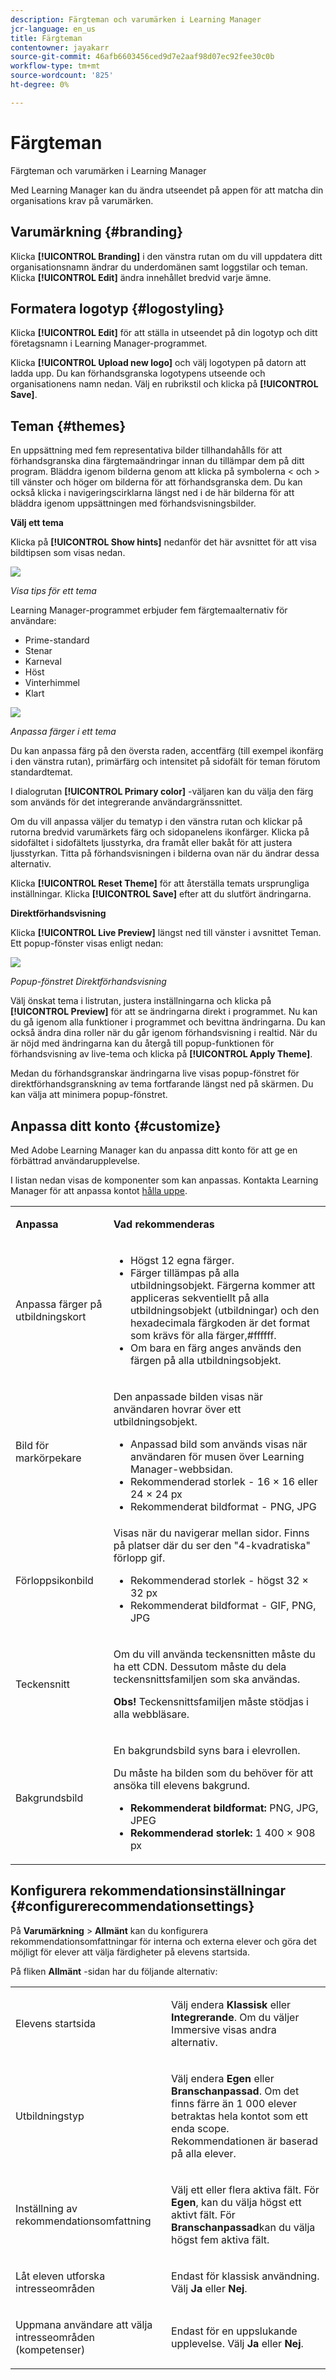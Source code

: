 ```yaml
---
description: Färgteman och varumärken i Learning Manager
jcr-language: en_us
title: Färgteman
contentowner: jayakarr
source-git-commit: 46afb6603456ced9d7e2aaf98d07ec92fee30c0b
workflow-type: tm+mt
source-wordcount: '825'
ht-degree: 0%

---
```




# Färgteman

Färgteman och varumärken i Learning Manager

Med Learning Manager kan du ändra utseendet på appen för att matcha din organisations krav på varumärken.

## Varumärkning {#branding}

Klicka **[!UICONTROL Branding]** i den vänstra rutan om du vill uppdatera ditt organisationsnamn ändrar du underdomänen samt loggstilar och teman. Klicka **[!UICONTROL Edit]** ändra innehållet bredvid varje ämne.

## Formatera logotyp {#logostyling}

Klicka **[!UICONTROL Edit]** för att ställa in utseendet på din logotyp och ditt företagsnamn i Learning Manager-programmet.

Klicka **[!UICONTROL Upload new logo]** och välj logotypen på datorn att ladda upp. Du kan förhandsgranska logotypens utseende och organisationens namn nedan. Välj en rubrikstil och klicka på **[!UICONTROL Save]**.

## Teman {#themes}

En uppsättning med fem representativa bilder tillhandahålls för att förhandsgranska dina färgtemaändringar innan du tillämpar dem på ditt program. Bläddra igenom bilderna genom att klicka på symbolerna &lt; och > till vänster och höger om bilderna för att förhandsgranska dem. Du kan också klicka i navigeringscirklarna längst ned i de här bilderna för att bläddra igenom uppsättningen med förhandsvisningsbilder.

**Välj ett tema**

Klicka på **[!UICONTROL Show hints]** nedanför det här avsnittet för att visa bildtipsen som visas nedan.

![](assets/themes-preview-images.png)

*Visa tips för ett tema*

Learning Manager-programmet erbjuder fem färgtemaalternativ för användare:

* Prime-standard
* Stenar
* Karneval
* Höst
* Vinterhimmel
* Klart

![](assets/prime-customize-theme.png)

*Anpassa färger i ett tema*

Du kan anpassa färg på den översta raden, accentfärg (till exempel ikonfärg i den vänstra rutan), primärfärg och intensitet på sidofält för teman förutom standardtemat.

I dialogrutan **[!UICONTROL Primary color]** -väljaren kan du välja den färg som används för det integrerande användargränssnittet.

Om du vill anpassa väljer du tematyp i den vänstra rutan och klickar på rutorna bredvid varumärkets färg och sidopanelens ikonfärger. Klicka på sidofältet i sidofältets ljusstyrka, dra framåt eller bakåt för att justera ljusstyrkan. Titta på förhandsvisningen i bilderna ovan när du ändrar dessa alternativ.

Klicka **[!UICONTROL Reset Theme]** för att återställa temats ursprungliga inställningar. Klicka **[!UICONTROL Save]** efter att du slutfört ändringarna.

**Direktförhandsvisning**

Klicka **[!UICONTROL Live Preview]** längst ned till vänster i avsnittet Teman. Ett popup-fönster visas enligt nedan:

![](assets/live-theme-preview.png)

*Popup-fönstret Direktförhandsvisning*

Välj önskat tema i listrutan, justera inställningarna och klicka på **[!UICONTROL Preview]** för att se ändringarna direkt i programmet. Nu kan du gå igenom alla funktioner i programmet och bevittna ändringarna. Du kan också ändra dina roller när du går igenom förhandsvisning i realtid. När du är nöjd med ändringarna kan du återgå till popup-funktionen för förhandsvisning av live-tema och klicka på **[!UICONTROL Apply Theme]**.

Medan du förhandsgranskar ändringarna live visas popup-fönstret för direktförhandsgranskning av tema fortfarande längst ned på skärmen. Du kan välja att minimera popup-fönstret.

## Anpassa ditt konto {#customize}

Med Adobe Learning Manager kan du anpassa ditt konto för att ge en förbättrad användarupplevelse.

I listan nedan visas de komponenter som kan anpassas. Kontakta Learning Manager för att anpassa kontot  [hålla uppe](mailto:captivateprimesupport@adobe.com).

<table>
 <tbody>
  <tr>
   <td>
    <p><b>Anpassa</b></p></td>
   <td>
    <p><b>Vad rekommenderas</b></p></td>
  </tr>
  <tr>
   <td>
    <p>Anpassa färger på utbildningskort</p></td>
   <td>
    <p> </p>
    <ul>
     <li>Högst 12 egna färger. </li>
     <li>Färger tillämpas på alla utbildningsobjekt. Färgerna kommer att appliceras sekventiellt på alla utbildningsobjekt (utbildningar) och den hexadecimala färgkoden är det format som krävs för alla färger,#ffffff.</li>
     <li>Om bara en färg anges används den färgen på alla utbildningsobjekt.</li>
    </ul>
    <p> </p></td>
  </tr>
  <tr>
   <td>
    <p>Bild för markörpekare</p></td>
   <td>
    <p>Den anpassade bilden visas när användaren hovrar över ett utbildningsobjekt. </p>
    <ul>
     <li>Anpassad bild som används visas när användaren för musen över Learning Manager-webbsidan.<br></li>
     <li>Rekommenderad storlek - 16 × 16 eller 24 × 24 px</li>
     <li>Rekommenderat bildformat - PNG, JPG</li>
    </ul></td>
  </tr>
  <tr>
   <td>
    <p>Förloppsikonbild</p></td>
   <td>Visas när du navigerar mellan sidor. Finns på platser där du ser den "4-kvadratiska" förlopp gif. 
    <ul>
     <li>Rekommenderad storlek - högst 32 × 32 px</li>
     <li>Rekommenderat bildformat - GIF, PNG, JPG</li>
    </ul>
    <p> </p></td>
  </tr>
  <tr>
   <td>
    <p>Teckensnitt</p></td>
   <td>
    <p>Om du vill använda teckensnitten måste du ha ett CDN. Dessutom måste du dela teckensnittsfamiljen som ska användas.</p>
    <p><b>Obs!</b> Teckensnittsfamiljen måste stödjas i alla webbläsare.</p></td>
  </tr>
  <tr>
   <td>
    <p>Bakgrundsbild</p></td>
   <td>
    <p>En bakgrundsbild syns bara i elevrollen. </p>
    <p>Du måste ha bilden som du behöver för att ansöka till elevens bakgrund.</p>
    <ul>
     <li><b>Rekommenderat bildformat:</b> PNG, JPG, JPEG</li>
     <li><b>Rekommenderad storlek: </b>1 400 × 908 px</li>
    </ul></td>
  </tr>
 </tbody>
</table>

## Konfigurera rekommendationsinställningar {#configurerecommendationsettings}

På **Varumärkning** > **Allmänt** kan du konfigurera rekommendationsomfattningar för interna och externa elever och göra det möjligt för elever att välja färdigheter på elevens startsida.

På fliken **Allmänt** -sidan har du följande alternativ:

<table>
 <tbody>
  <tr>
   <td>
    <p>Elevens startsida</p></td>
   <td>
    <p>Välj endera <strong>Klassisk </strong>eller <strong>Integrerande</strong>. Om du väljer Immersive visas andra alternativ.</p></td>
  </tr>
  <tr>
   <td>
    <p>Utbildningstyp<br></p></td>
   <td>
    <p>Välj endera <strong>Egen </strong>eller <strong>Branschanpassad</strong>. Om det finns färre än 1 000 elever betraktas hela kontot som ett enda scope. Rekommendationen är baserad på alla elever.<br></p></td>
  </tr>
  <tr>
   <td>
    <p>Inställning av rekommendationsomfattning<br></p></td>
   <td>
    <p>Välj ett eller flera aktiva fält. För <strong>Egen</strong>, kan du välja högst ett aktivt fält. För <strong>Branschanpassad</strong>kan du välja högst fem aktiva fält.<br></p></td>
  </tr>
  <tr>
   <td>
    <p>Låt eleven utforska intresseområden</p></td>
   <td>
    <p>Endast för klassisk användning. Välj <strong>Ja </strong>eller <strong>Nej</strong>.<br></p></td>
  </tr>
  <tr>
   <td>
    <p>Uppmana användare att välja intresseområden (kompetenser) <br></p></td>
   <td>
    <p>Endast för en uppslukande upplevelse. Välj <strong>Ja</strong> eller <strong>Nej</strong>. </p></td>
  </tr>
 </tbody>
</table>
